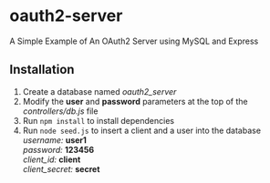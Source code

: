 # oauth2-server
A Simple Example of An OAuth2 Server using MySQL and Express


## Installation

1.  Create a database named _oauth2\_server_
2.  Modify the **user** and **password** parameters at the top of the _controllers/db.js_ file
3.  Run ``npm install`` to install dependencies
4.  Run ``node seed.js`` to insert a client and a user into the database  
   _username:_ **user1**  
   _password:_ **123456**  
   _client\_id:_ **client**  
   _client\_secret:_ **secret**



